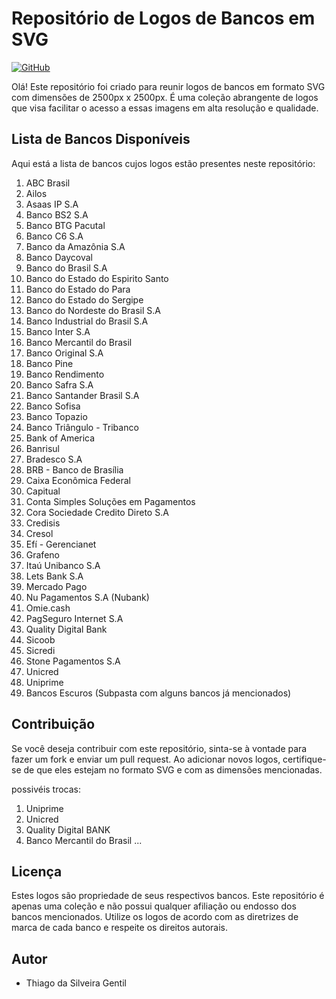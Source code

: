 # Repositório de Logos de Bancos em SVG

[![GitHub](https://img.shields.io/badge/Visit-My%20Profile-0891B2?style=flat-square&logo=github)](https://github.com/Tgentil)

Olá! Este repositório foi criado para reunir logos de bancos em formato SVG com dimensões de 2500px x 2500px. É uma coleção abrangente de logos que visa facilitar o acesso a essas imagens em alta resolução e qualidade.

## Lista de Bancos Disponíveis

Aqui está a lista de bancos cujos logos estão presentes neste repositório:

1. ABC Brasil
2. Ailos
3. Asaas IP S.A
4. Banco BS2 S.A
5. Banco BTG Pacutal
6. Banco C6 S.A
7. Banco da Amazônia S.A
8. Banco Daycoval
9. Banco do Brasil S.A
10. Banco do Estado do Espirito Santo
11. Banco do Estado do Para
12. Banco do Estado do Sergipe
13. Banco do Nordeste do Brasil S.A
14. Banco Industrial do Brasil S.A
15. Banco Inter S.A
16. Banco Mercantil do Brasil
17. Banco Original S.A
18. Banco Pine
19. Banco Rendimento
20. Banco Safra S.A
21. Banco Santander Brasil S.A
22. Banco Sofisa
23. Banco Topazio
24. Banco Triângulo - Tribanco
25. Bank of America
26. Banrisul
27. Bradesco S.A
28. BRB - Banco de Brasília
29. Caixa Econômica Federal
30. Capitual
31. Conta Simples Soluções em Pagamentos
32. Cora Sociedade Credito Direto S.A
33. Credisis
34. Cresol
35. Efí - Gerencianet
36. Grafeno
37. Itaú Unibanco S.A
38. Lets Bank S.A
39. Mercado Pago
40. Nu Pagamentos S.A (Nubank)
41. Omie.cash
42. PagSeguro Internet S.A
43. Quality Digital Bank
44. Sicoob
45. Sicredi
46. Stone Pagamentos S.A
47. Unicred
48. Uniprime
49. Bancos Escuros (Subpasta com alguns bancos já mencionados)

## Contribuição

Se você deseja contribuir com este repositório, sinta-se à vontade para fazer um fork e enviar um pull request. Ao adicionar novos logos, certifique-se de que eles estejam no formato SVG e com as dimensões mencionadas.

possivéis trocas:

1. Uniprime
2. Unicred
3. Quality Digital BANK
4. Banco Mercantil do Brasil
...

## Licença

Estes logos são propriedade de seus respectivos bancos. Este repositório é apenas uma coleção e não possui qualquer afiliação ou endosso dos bancos mencionados. Utilize os logos de acordo com as diretrizes de marca de cada banco e respeite os direitos autorais.

## Autor

* Thiago da Silveira Gentil
